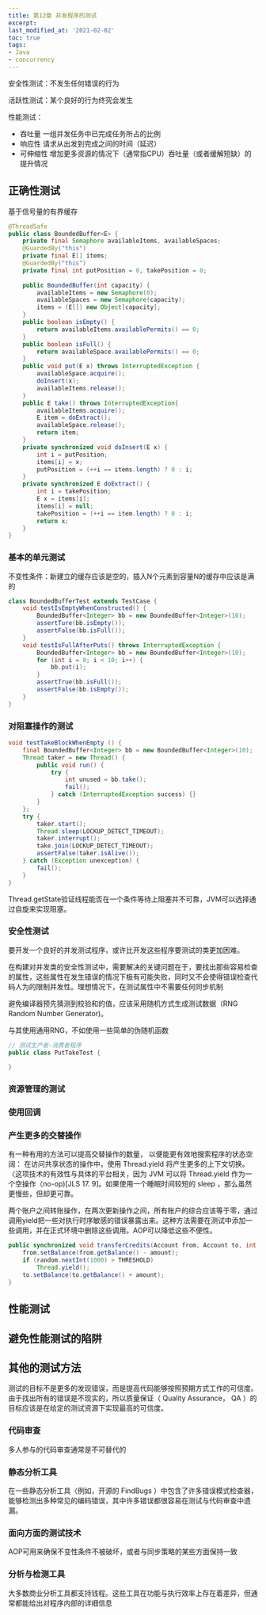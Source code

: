 ```yaml
---
title: 第12章 并发程序的测试
excerpt: 
last_modified_at: '2021-02-02'
toc: true
tags:
- Java
- concurrency
---
```




安全性测试：不发生任何错误的行为

活跃性测试：某个良好的行为终究会发生

性能测试：

* 吞吐量 一组并发任务中已完成任务所占的比例
* 响应性 请求从出发到完成之间的时间（延迟）
* 可伸缩性 增加更多资源的情况下（通常指CPU）吞吐量（或者缓解短缺）的提升情况



## 正确性测试

基于信号量的有界缓存

```java
@ThreadSafe
public class BoundedBuffer<E> {
    private final Semaphore availableItems, availableSpaces;
    @GuardedBy("this")
    private final E[] items;
    @GuardedBy("this")
    private final int putPosition = 0, takePosition = 0;
    
    public BoundedBuffer(int capacity) {
        availableItems = new Semaphore(0);
        availableSpaces = new Semaphore(capacity);
        items = (E[]) new Object[capacity];
    }
    public boolean isEmpty() {
        return availableItems.availablePermits() == 0;
    }
    public boolean isFull() {
        return availableSpace.availablePermits() == 0;
    }
    public void put(E x) throws InterruptedException {
        availableSpace.acquire();
        doInsert(x);
        availableItems.release();
    }
    public E take() throws InterruptedException{
        availableItems.acquire();
        E item = doExtract();
        availableSpace.release();
        return item;
    }
    private synchronized void doInsert(E x) {
        int i = putPosition;
        items[i] = x;
        putPosition = (++i == items.length) ? 0 : i;
    }
    private synchronized E doExtract() {
        int i = takePosition;
        E x = items[i];
        items[i] = null;
        takePosition = (++i == item.length) ? 0 : i;
        return x;
    }
}
```

### 基本的单元测试

不变性条件：新建立的缓存应该是空的，插入N个元素到容量N的缓存中应该是满的

```java
class BoundedBufferTest extends TestCase {
    void testIsEmptyWhenConstructed() {
        BoundedBuffer<Integer> bb = new BoundedBuffer<Integer>(10);
        assertTure(bb.isEmpty());
        assertFalse(bb.isFull());
    }
    void testIsFullAfterPuts() throws InterruptedException {
        BoundedBuffer<Integer> bb = new BoundedBuffer<Integer>(10);
        for (int i = 0; i < 10; i++) {
            bb.put(i);
        }
        assertTrue(bb.isFull());
        assertFalse(bb.isEmpty());
    }
}
```

### 对阻塞操作的测试

```java
void testTakeBlockWhenEmpty () {
    final BoundedBuffer<Integer> bb = new BoundedBuffer<Integer>(10);
    Thread taker = new Thread() {
        public void run() {
            try {
                int unused = bb.take();
                fail();
            } catch (InterruptedException success) {}
        }
    };
    try {
        taker.start();
        Thread.sleep(LOCKUP_DETECT_TIMEOUT);
        taker.interrupt();
        take.join(LOCKUP_DETECT_TIMEOUT);
        assertFalse(taker.isAlive());
    } catch (Exception unexception) {
        fail();
    }
}
```

Thread.getState验证线程能否在一个条件等待上阻塞并不可靠，JVM可以选择通过自旋来实现阻塞。

### 安全性测试

要开发一个良好的并发测试程序，或许比开发这些程序要测试的类更加困难。

在构建对并发类的安全性测试中，需要解决的关键问题在于，要找出那些容易检查的属性，这些属性在发生错误的情况下极有可能失败，同时又不会使得错误检查代码人为的限制并发性。理想情况下，在测试属性中不需要任何同步机制

避免编译器预先猜测到校验和的值，应该采用随机方式生成测试数据（RNG Random Number Generator)。

与其使用通用RNG，不如使用一些简单的伪随机函数

```java
// 测试生产者-消费者程序
public class PutTakeTest {
    
}
```



### 资源管理的测试

### 使用回调

### 产生更多的交替操作

有一种有用的方法可以提高交替操作的数量， 以便能更有效地搜索程序的状态空阔： 在访问共享状态的操作中，使用 Thread.yield 将产生更多的上下文切换。〈这项技术的有效性与具体的平台相关，因为 JVM 可以将 Thread.yield 作为一个空操作〈no-op)[JLS 17. 9]。如果使用一个睡眠时间较短的 sleep ，那么虽然更慢些，但却更可靠。

两个账户之间转账操作，在两次更新操作之间，所有账户的综合应该等于零，通过调用yield把一些对执行时序敏感的错误暴露出来。这种方法需要在测试中添加一些调用，并在正式环境中删除这些调用。AOP可以降低这些不便性。

```java
public synchronized void transferCredits(Account from, Account to, int amount) {
    from.setBalance(from.getBalance() - amount);
    if (random.nextInt(1000) > THRESHOLD)
        Thread.yield();
    to.setBalance(to.getBalance() + amount);
}
```



## 性能测试

## 避免性能测试的陷阱

## 其他的测试方法

测试的目标不是更多的发现错误，而是提高代码能够按照预期方式工作的可信度。由于找出所有的错误是不现实的，所以质量保证（ Quality Assurance， QA ）的目标应该是在给定的测试资源下实现最高的可信度。

### 代码审查

多人参与的代码审查通常是不可替代的

### 静态分析工具

在一些静态分析工具〈例如，开源的 FindBugs ）中包含了许多错误模式检查器，能够检测出多种常见的编码错误，其中许多错误都很容易在测试与代码审查中遗漏。

### 面向方面的测试技术

AOP可用来确保不变性条件不被破坏，或者与同步策略的某些方面保持一致

### 分析与检测工具

大多数商业分析工具都支持钱程。这些工具在功能与执行效率上存在着差异，但通常都能给出对程序内部的详细信息